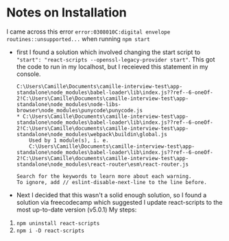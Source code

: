 # Notes on Installation

I came across this error ``` error:0308010C:digital envelope routines::unsupported... ``` when running `npm start`

- first I found a solution which involved changing the start script to `"start": "react-scripts --openssl-legacy-provider start"`. This got the code to run in my localhost, but I receieved this statement in my console.

    ```Compiled with warnings.
    C:\Users\Camille\Documents\camille-interview-test\app-standalone\node_modules\babel-loader\lib\index.js??ref--6-oneOf-2!C:\Users\Camille\Documents\camille-interview-test\app-standalone\node_modules\node-libs-browser\node_modules\punycode\punycode.js
    * C:\Users\Camille\Documents\camille-interview-test\app-standalone\node_modules\babel-loader\lib\index.js??ref--6-oneOf-2!C:\Users\Camille\documents\camille-interview-test\app-standalone\node_modules\webpack\buildin\global.js
        Used by 1 module(s), i. e.
        C:\Users\Camille\Documents\camille-interview-test\app-standalone\node_modules\babel-loader\lib\index.js??ref--6-oneOf-2!C:\Users\Camille\documents\camille-interview-test\app-standalone\node_modules\react-router\esm\react-router.js

    Search for the keywords to learn more about each warning.
    To ignore, add // eslint-disable-next-line to the line before. 
    ```

- Next I decided that this wasn't a solid enough solution, so I found a solution via freecodecamp which suggested I update react-scripts to the most up-to-date version (v5.0.1)
My steps:
1. `npm uninstall react-scripts`
2. `npm i -D react-scripts`

